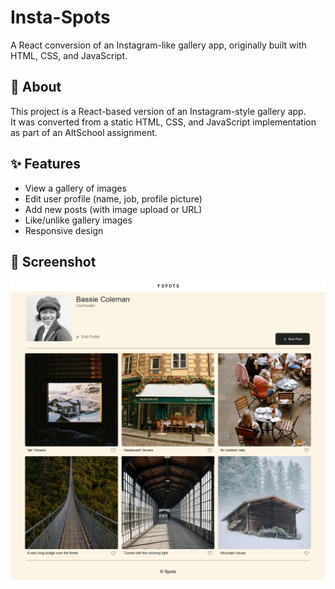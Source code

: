 # Insta-Spots
A React conversion of an Instagram-like gallery app, originally built with HTML, CSS, and JavaScript.



## 📝 About
This project is a React-based version of an Instagram-style gallery app.  
It was converted from a static HTML, CSS, and JavaScript implementation as part of an AltSchool assignment.

## ✨ Features

- View a gallery of images
- Edit user profile (name, job, profile picture)
- Add new posts (with image upload or URL)
- Like/unlike gallery images
- Responsive design

## 📸 Screenshot

![Gallery Screenshot](./screenshots/gallery.png)

